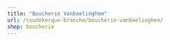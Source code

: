 ```yaml
---
title: "Boucherie Vanbaelinghem"
url: /coudekerque-branche/boucherie-vanbaelinghem/
shop: boucherie
---
```

